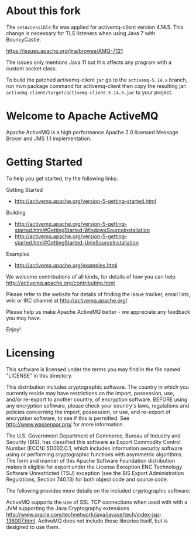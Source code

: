 # About this fork

The `setAccessible` fix was applied for activemq-client version 4.14.5. This change is necessary for TLS listeners
when using Java 7 with BouncyCastle.

https://issues.apache.org/jira/browse/AMQ-7121

The issues only mentions Java 11 but this affects any program with a custom socket class.

To build the patched activemq-client `jar` go to the `activemq-5.14.x` branch, run mvn package command for activemq-client
then copy the resulting jar: `activemq-client/target/activemq-client-5.14.5.jar` to your project.

Welcome to Apache ActiveMQ 
=======================================================================
Apache ActiveMQ is a high performance Apache 2.0 licensed
Message Broker and JMS 1.1 implementation.

Getting Started
===============
To help you get started, try the following links:

Getting Started
- http://activemq.apache.org/version-5-getting-started.html

Building
- http://activemq.apache.org/version-5-getting-started.html#GettingStarted-WindowsSourceInstallation
- http://activemq.apache.org/version-5-getting-started.html#GettingStarted-UnixSourceInstallation

Examples
- http://activemq.apache.org/examples.html

We welcome contributions of all kinds, for details of how you can help
http://activemq.apache.org/contributing.html

Please refer to the website for details of finding the issue tracker, 
email lists, wiki or IRC channel at http://activemq.apache.org/

Please help us make Apache ActiveMQ better - we appreciate any feedback 
you may have.

Enjoy!

Licensing
=======================================================================

   This software is licensed under the terms you may find in the file 
   named "LICENSE" in this directory.

   This distribution includes cryptographic software.  The country in 
   which you currently reside may have restrictions on the import, 
   possession, use, and/or re-export to another country, of 
   encryption software.  BEFORE using any encryption software, please 
   check your country's laws, regulations and policies concerning the
   import, possession, or use, and re-export of encryption software, to 
   see if this is permitted.  See <http://www.wassenaar.org/> for more
   information.

   The U.S. Government Department of Commerce, Bureau of Industry and
   Security (BIS), has classified this software as Export Commodity 
   Control Number (ECCN) 5D002.C.1, which includes information security
   software using or performing cryptographic functions with asymmetric
   algorithms.  The form and manner of this Apache Software Foundation
   distribution makes it eligible for export under the License Exception
   ENC Technology Software Unrestricted (TSU) exception (see the BIS 
   Export Administration Regulations, Section 740.13) for both object 
   code and source code.

   The following provides more details on the included cryptographic
   software:
   
   ActiveMQ supports the use of SSL TCP connections when used with 
   with a JVM supporting the Java Cryptography extensions
   <http://www.oracle.com/technetwork/java/javase/tech/index-jsp-136007.html>.
   ActiveMQ does not include these libraries itself, but is designed to use them.

